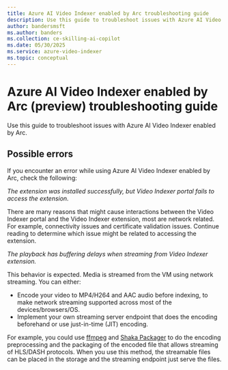 ```yaml
---
title: Azure AI Video Indexer enabled by Arc troubleshooting guide  
description: Use this guide to troubleshoot issues with Azure AI Video Indexer enabled by Arc.
author: bandersmsft
ms.author: banders
ms.collection: ce-skilling-ai-copilot
ms.date: 05/30/2025
ms.service: azure-video-indexer
ms.topic: conceptual
---
```


# Azure AI Video Indexer enabled by Arc (preview) troubleshooting guide

Use this guide to troubleshoot issues with Azure AI Video Indexer enabled by Arc.

## Possible errors

If you encounter an error while using Azure AI Video Indexer enabled by Arc, check the following:

*The extension was installed successfully, but Video Indexer portal fails to access the extension.*

There are many reasons that might cause interactions between the Video Indexer portal and the Video Indexer extension, most are network related. For example, connectivity issues and certificate validation issues. Continue reading to determine which issue might be related to accessing the extension.

*The playback has buffering delays when streaming from Video Indexer extension.*

This behavior is expected. Media is streamed from the VM using network streaming. You can either: 

- Encode your video to MP4/H264 and AAC audio before indexing, to make network streaming supported across most of the devices/browsers/OS.
- Implement your own streaming server endpoint that does the encoding beforehand or use just-in-time (JIT) encoding.

For example, you could use [ffmpeg](https://ffmpeg.org/) and [Shaka Packager](https://github.com/shaka-project/shaka-packager) to do the encoding preprocessing and the packaging of the encoded file that allows streaming of HLS/DASH protocols. When you use this method, the streamable files can be placed in the storage and the streaming endpoint just serve the files. 
